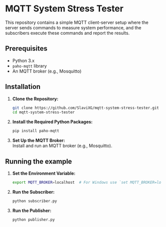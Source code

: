 # MQTT System Stress Tester

This repository contains a simple MQTT client-server setup where the server sends commands to measure system performance, and the subscribers execute these commands and report the results.

## Prerequisites

- Python 3.x
- `paho-mqtt` library
- An MQTT broker (e.g., Mosquitto)

## Installation

1. **Clone the Repository:**
   ```bash
   git clone https://github.com/SlaviXG/mqtt-system-stress-tester.git
   cd mqtt-system-stress-tester
   ```

2. **Install the Required Python Packages:**
   ```bash
   pip install paho-mqtt
   ```
   
3. **Set Up the MQTT Broker:** <br>
   Install and run an MQTT broker (e.g., Mosquitto).

## Running the example
1. **Set the Environment Variable:**
   ```bash
   export MQTT_BROKER=localhost  # For Windows use `set MQTT_BROKER=localhost`
   ```
   
2. **Run the Subscriber:**
   ```bash
   python subscriber.py
   ```

3. **Run the Publisher:**
   ```bash
   python publisher.py
   ```